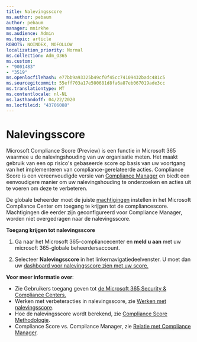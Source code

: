 ```yaml
---
title: Nalevingsscore
ms.author: pebaum
author: pebaum
manager: mnirkhe
ms.audience: Admin
ms.topic: article
ROBOTS: NOINDEX, NOFOLLOW
localization_priority: Normal
ms.collection: Adm_O365
ms.custom:
- "9001483"
- "3519"
ms.openlocfilehash: e77bb9a93325b49cf0f45cc74109432badc481c5
ms.sourcegitcommit: 55eff703a17e500681d8fa6a87eb067019ade3cc
ms.translationtype: MT
ms.contentlocale: nl-NL
ms.lasthandoff: 04/22/2020
ms.locfileid: "43706088"
---
```

# <a name="compliance-score"></a>Nalevingsscore

Microsoft Compliance Score (Preview) is een functie in Microsoft 365 waarmee u de nalevingshouding van uw organisatie meten. Het maakt gebruik van een op risico's gebaseerde score op basis van uw voortgang van het implementeren van compliance-gerelateerde acties.   Compliance Score is een vereenvoudigde versie van [Compliance Manager](https://docs.microsoft.com/microsoft-365/compliance/compliance-manager-overview) en biedt een eenvoudigere manier om uw nalevingshouding te onderzoeken en acties uit te voeren om deze te verbeteren. 

De globale beheerder moet de juiste [machtigingen](https://docs.microsoft.com/microsoft-365/security/office-365-security/permissions-in-the-security-and-compliance-center) instellen in het Microsoft Compliance Center om toegang te krijgen tot de compliancescore.  Machtigingen die eerder zijn geconfigureerd voor Compliance Manager, worden niet overgedragen naar de nalevingsscore.

**Toegang krijgen tot nalevingsscore**

1. Ga naar het Microsoft 365-compliancecenter en **meld u aan** met uw microsoft 365-globale beheerdersaccount.

2. Selecteer **Nalevingsscore** in het linkernavigatiedeelvenster. U moet dan uw [dashboard voor nalevingsscore zien met uw score.](https://docs.microsoft.com/microsoft-365/compliance/compliance-score-setup#understand-the-compliance-score-dashboard)
 

**Voor meer informatie over**:

- Zie Gebruikers toegang geven tot [de Microsoft 365 Security & Compliance Centers.](https://docs.microsoft.com/microsoft-365/security/office-365-security/grant-access-to-the-security-and-compliance-center)
- Werken met verbeteracties in nalevingsscore, zie [Werken met nalevingsscore](https://docs.microsoft.com/microsoft-365/compliance/working-with-compliance-score).
- Hoe de nalevingsscore wordt berekend, zie [Compliance Score Methodologie](https://docs.microsoft.com/microsoft-365/compliance/compliance-score-methodology).
- Compliance Score vs. Compliance Manager, zie [Relatie met Compliance Manager](https://docs.microsoft.com/microsoft-365/compliance/compliance-score#relationship-to-compliance-manager).

